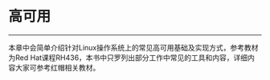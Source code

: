 # 高可用

---

本章中会简单介绍针对Linux操作系统上的常见高可用基础及实现方式，参考教材为Red Hat课程RH436，本书中只罗列出部分工作中常见的工具和内容，详细内容大家可参考红帽相关教材。